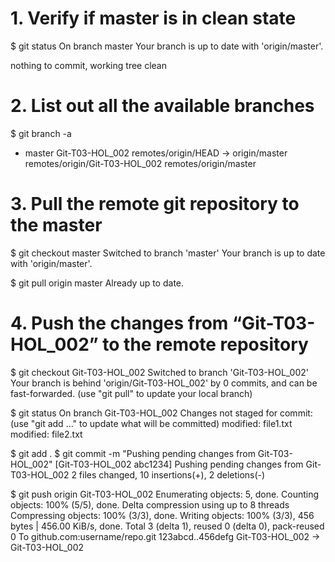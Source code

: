 # 1. Verify if master is in clean state
$ git status
On branch master
Your branch is up to date with 'origin/master'.

nothing to commit, working tree clean

# 2. List out all the available branches
$ git branch -a
* master
  Git-T03-HOL_002
  remotes/origin/HEAD -> origin/master
  remotes/origin/Git-T03-HOL_002
  remotes/origin/master

# 3. Pull the remote git repository to the master
$ git checkout master
Switched to branch 'master'
Your branch is up to date with 'origin/master'.

$ git pull origin master
Already up to date.

# 4. Push the changes from “Git-T03-HOL_002” to the remote repository
$ git checkout Git-T03-HOL_002
Switched to branch 'Git-T03-HOL_002'
Your branch is behind 'origin/Git-T03-HOL_002' by 0 commits, and can be fast-forwarded.
  (use "git pull" to update your local branch)

$ git status
On branch Git-T03-HOL_002
Changes not staged for commit:
  (use "git add <file>..." to update what will be committed)
    modified:   file1.txt
    modified:   file2.txt

$ git add .
$ git commit -m "Pushing pending changes from Git-T03-HOL_002"
[Git-T03-HOL_002 abc1234] Pushing pending changes from Git-T03-HOL_002
 2 files changed, 10 insertions(+), 2 deletions(-)

$ git push origin Git-T03-HOL_002
Enumerating objects: 5, done.
Counting objects: 100% (5/5), done.
Delta compression using up to 8 threads
Compressing objects: 100% (3/3), done.
Writing objects: 100% (3/3), 456 bytes | 456.00 KiB/s, done.
Total 3 (delta 1), reused 0 (delta 0), pack-reused 0
To github.com:username/repo.git
   123abcd..456defg  Git-T03-HOL_002 -> Git-T03-HOL_002
